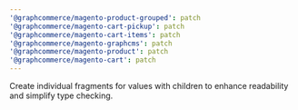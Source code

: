 ```yaml
---
'@graphcommerce/magento-product-grouped': patch
'@graphcommerce/magento-cart-pickup': patch
'@graphcommerce/magento-cart-items': patch
'@graphcommerce/magento-graphcms': patch
'@graphcommerce/magento-product': patch
'@graphcommerce/magento-cart': patch
---
```


Create individual fragments for values with children to enhance readability and simplify type checking.
